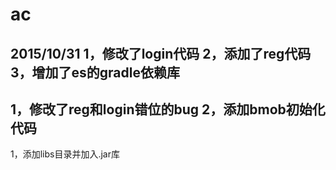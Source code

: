 # ac
2015/10/31
1，修改了login代码
2，添加了reg代码
3，增加了es的gradle依赖库
-----------------------------------
1，修改了reg和login错位的bug
2，添加bmob初始化代码
---------------------------------
1，添加libs目录并加入.jar库